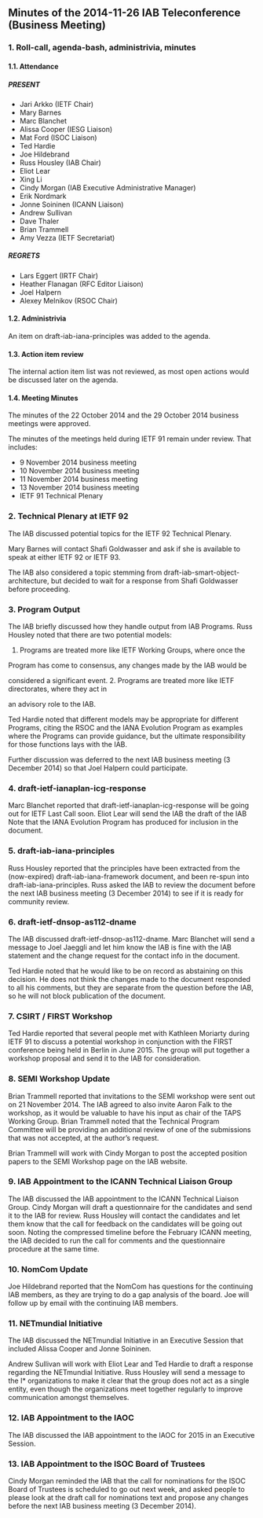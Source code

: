 
Minutes of the 2014-11-26 IAB Teleconference (Business Meeting)
---------------------------------------------------------------


### 1. Roll-call, agenda-bash, administrivia, minutes


#### 1.1. Attendance


##### PRESENT


* Jari Arkko (IETF Chair)
* Mary Barnes
* Marc Blanchet
* Alissa Cooper (IESG Liaison)
* Mat Ford (ISOC Liaison)
* Ted Hardie
* Joe Hildebrand
* Russ Housley (IAB Chair)
* Eliot Lear
* Xing Li
* Cindy Morgan (IAB Executive Administrative Manager)
* Erik Nordmark
* Jonne Soininen (ICANN Liaison)
* Andrew Sullivan
* Dave Thaler
* Brian Trammell
* Amy Vezza (IETF Secretariat)


##### REGRETS


* Lars Eggert (IRTF Chair)
* Heather Flanagan (RFC Editor Liaison)
* Joel Halpern
* Alexey Melnikov (RSOC Chair)


#### 1.2. Administrivia


An item on draft-iab-iana-principles was added to the agenda.


#### 1.3. Action item review


The internal action item list was not reviewed, as most open actions would be discussed later on the agenda.


#### 1.4. Meeting Minutes


The minutes of the 22 October 2014 and the 29 October 2014 business meetings were approved.


The minutes of the meetings held during IETF 91 remain under review. That includes:


* 9 November 2014 business meeting
* 10 November 2014 business meeting
* 11 November 2014 business meeting
* 13 November 2014 business meeting
* IETF 91 Technical Plenary


### 2. Technical Plenary at IETF 92


The IAB discussed potential topics for the IETF 92 Technical Plenary.


Mary Barnes will contact Shafi Goldwasser and ask if she is available to speak at either IETF 92 or IETF 93.


The IAB also considered a topic stemming from draft-iab-smart-object-architecture, but decided to wait for a response from Shafi Goldwasser before proceeding.


### 3. Program Output


The IAB briefly discussed how they handle output from IAB Programs. Russ Housley noted that there are two potential models:


1. Programs are treated more like IETF Working Groups, where once the  

Program has come to consensus, any changes made by the IAB would be  

considered a significant event.
2. Programs are treated more like IETF directorates, where they act in  

an advisory role to the IAB.


Ted Hardie noted that different models may be appropriate for different Programs, citing the RSOC and the IANA Evolution Program as examples where the Programs can provide guidance, but the ultimate responsibility for those functions lays with the IAB.


Further discussion was deferred to the next IAB business meeting (3 December 2014) so that Joel Halpern could participate.


### 4. draft-ietf-ianaplan-icg-response


Marc Blanchet reported that draft-ietf-ianaplan-icg-response will be going out for IETF Last Call soon. Eliot Lear will send the IAB the draft of the IAB Note that the IANA Evolution Program has produced for inclusion in the document.


### 5. draft-iab-iana-principles


Russ Housley reported that the principles have been extracted from the (now-expired) draft-iab-iana-framework document, and been re-spun into draft-iab-iana-principles. Russ asked the IAB to review the document before the next IAB business meeting (3 December 2014) to see if it is ready for community review.


### 6. draft-ietf-dnsop-as112-dname


The IAB discussed draft-ietf-dnsop-as112-dname. Marc Blanchet will send a message to Joel Jaeggli and let him know the IAB is fine with the IAB statement and the change request for the contact info in the document.


Ted Hardie noted that he would like to be on record as abstaining on this decision. He does not think the changes made to the document responded to all his comments, but they are separate from the question before the IAB, so he will not block publication of the document.


### 7. CSIRT / FIRST Workshop


Ted Hardie reported that several people met with Kathleen Moriarty during IETF 91 to discuss a potential workshop in conjunction with the FIRST conference being held in Berlin in June 2015. The group will put together a workshop proposal and send it to the IAB for consideration.


### 8. SEMI Workshop Update


Brian Trammell reported that invitations to the SEMI workshop were sent out on 21 November 2014. The IAB agreed to also invite Aaron Falk to the workshop, as it would be valuable to have his input as chair of the TAPS Working Group. Brian Trammell noted that the Technical Program Committee will be providing an additional review of one of the submissions that was not accepted, at the author’s request.


Brian Trammell will work with Cindy Morgan to post the accepted position papers to the SEMI Workshop page on the IAB website.


### 9. IAB Appointment to the ICANN Technical Liaison Group


The IAB discussed the IAB appointment to the ICANN Technical Liaison Group. Cindy Morgan will draft a questionnaire for the candidates and send it to the IAB for review. Russ Housley will contact the candidates and let them know that the call for feedback on the candidates will be going out soon. Noting the compressed timeline before the February ICANN meeting, the IAB decided to run the call for comments and the questionnaire procedure at the same time.


### 10. NomCom Update


Joe Hildebrand reported that the NomCom has questions for the continuing IAB members, as they are trying to do a gap analysis of the board. Joe will follow up by email with the continuing IAB members.


### 11. NETmundial Initiative


The IAB discussed the NETmundial Initiative in an Executive Session that included Alissa Cooper and Jonne Soininen.


Andrew Sullivan will work with Eliot Lear and Ted Hardie to draft a response regarding the NETmundial Initiative. Russ Housley will send a message to the I\* organizations to make it clear that the group does not act as a single entity, even though the organizations meet together regularly to improve communication amongst themselves.


### 12. IAB Appointment to the IAOC


The IAB discussed the IAB appointment to the IAOC for 2015 in an Executive Session.


### 13. IAB Appointment to the ISOC Board of Trustees


Cindy Morgan reminded the IAB that the call for nominations for the ISOC Board of Trustees is scheduled to go out next week, and asked people to please look at the draft call for nominations text and propose any changes before the next IAB business meeting (3 December 2014).


